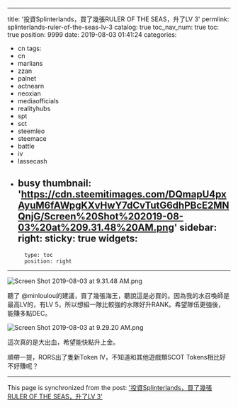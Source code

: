 
---
title: '投資Splinterlands，買了幾張RULER OF THE SEAS，升了LV 3'
permlink: splinterlands-ruler-of-the-seas-lv-3
catalog: true
toc_nav_num: true
toc: true
position: 9999
date: 2019-08-03 01:41:24
categories:
- cn
tags:
- cn
- marlians
- zzan
- palnet
- actnearn
- neoxian
- mediaofficials
- realityhubs
- spt
- sct
- steemleo
- steemace
- battle
- iv
- lassecash
- busy
thumbnail: 'https://cdn.steemitimages.com/DQmapU4pxAyuM6fAWpgKXvHwY7dCvTutG6dhPBcE2MNQnjG/Screen%20Shot%202019-08-03%20at%209.31.48%20AM.png'
sidebar:
    right:
        sticky: true
widgets:
    -
        type: toc
        position: right
---


![Screen Shot 2019-08-03 at 9.31.48 AM.png](https://cdn.steemitimages.com/DQmapU4pxAyuM6fAWpgKXvHwY7dCvTutG6dhPBcE2MNQnjG/Screen%20Shot%202019-08-03%20at%209.31.48%20AM.png)

聽了 @minloulou的建議，買了幾張海王，聽說這是必買的。因為我的水召喚師是最高LV的，有LV 5，所以想組一隊比較強的水隊好升RANK。希望隊伍更強後，能賺多點DEC。

![Screen Shot 2019-08-03 at 9.29.20 AM.png](https://cdn.steemitimages.com/DQmQrBa4DMsPk6DaFEtJ9UmNrmEh4X4AzhXVmDWYHQLE3n7/Screen%20Shot%202019-08-03%20at%209.29.20%20AM.png)


這次真的是大出血，希望能快點升上金。

順帶一提，RORS出了隻新Token IV，不知道和其他遊戲類SCOT Tokens相比好不好賺呢？

- - -

This page is synchronized from the post: ['投資Splinterlands，買了幾張RULER OF THE SEAS，升了LV 3'](https://steemit.com/@htliao/splinterlands-ruler-of-the-seas-lv-3)
